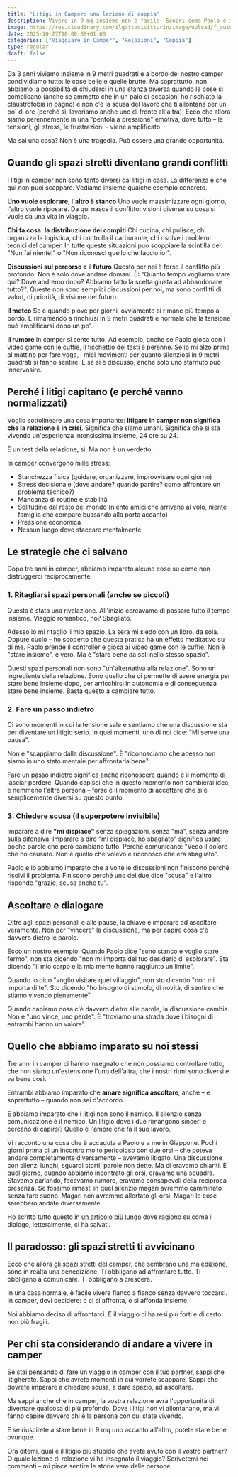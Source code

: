 ```yaml
---
title: 'Litigi in Camper: una lezione di coppia'
description: Vivere in 9 mq insieme non è facile. Scopri come Paolo e io gestiamo i conflitti in camper, quali strategie funzionano davvero e cosa abbiamo imparato sulla nostra relazione durante questo viaggio.
image: https://res.cloudinary.com/ilgattodicitturin/image/upload/f_auto,q_auto,w_800,dpr_auto/v1761640501/articoli/viaggi/nuove copertine -bh7ekjyk.png
date: 2025-10-27T10:00:00+01:00
categories: ["Viaggiare in Camper", "Relazioni", "Coppia"]
type: regular
draft: false
---
```


Da 3 anni viviamo insieme in 9 metri quadrati e a bordo del nostro camper condividiamo tutto: le cose belle e quelle brutte. Ma soprattutto, non abbiamo la possibilità di chiuderci in una stanza diversa quando le cose si complicano (anche se ammetto che in un paio di occasioni ho rischiato la claustrofobia in bagno) e non c'è la scusa del lavoro che ti allontana per un po' di ore (perché sì, lavoriamo anche uno di fronte all'altra). Ecco che allora siamo perennemente in una "pentola a pressione" emotiva, dove tutto – le tensioni, gli stress, le frustrazioni – viene amplificato.

Ma sai una cosa? Non è una tragedia. Può essere una grande opportunità.

## Quando gli spazi stretti diventano grandi conflitti

I litigi in camper non sono tanto diversi dai litigi in casa. La differenza è che qui non puoi scappare. Vediamo insieme qualche esempio concreto.

**Uno vuole esplorare, l'altro è stanco**
Uno vuole massimizzare ogni giorno, l'altro vuole riposare. Da qui nasce il conflitto: visioni diverse su cosa si vuole da una vita in viaggio.

**Chi fa cosa: la distribuzione dei compiti**
Chi cucina, chi pulisce, chi organizza la logistica, chi controlla il carburante, chi risolve i problemi tecnici del camper. In tutte queste situazioni può scoppiare la scintilla del: "Non fai niente!" o "Non riconosci quello che faccio io!".

**Discussioni sul percorso e il futuro**
Questo per noi è forse il conflitto più profondo. Non è solo dove andare domani. È: "Quanto tempo vogliamo stare qui? Dove andremo dopo? Abbiamo fatto la scelta giusta ad abbandonare tutto?". Queste non sono semplici discussioni per noi, ma sono conflitti di valori, di priorità, di visione del futuro.

**Il meteo**
Se e quando piove per giorni, ovviamente si rimane più tempo a bordo. E rimamendo a rinchiusi in 9 metri quadrati è normale che la tensione può amplificarsi dopo un po'.

**Il rumore**
In camper si sente tutto. Ad esempio, anche se Paolo gioca con i video game con le cuffie, il ticchettio dei tasti è perenne. Se io mi alzo prima al mattino per fare yoga, i miei movimenti per quanto silenziosi in 9 metri quadrati si fanno sentire.
E se si è discusso, anche solo uno starnuto può innervosire. 

## Perché i litigi capitano (e perché vanno normalizzati)

Voglio sottolineare una cosa importante: **litigare in camper non significa che la relazione è in crisi**. Significa che siamo umani. Significa che si sta vivendo un'esperienza intensissima insieme, 24 ore su 24.

È un test della relazione, sì. Ma non è un verdetto.

In camper convergono mille stress:
- Stanchezza fisica (guidare, organizzare, improvvisare ogni giorno)
- Stress decisionale (dove andare? quando partire? come affrontare un problema tecnico?)
- Mancanza di routine e stabilità
- Solitudine dal resto del mondo (niente amici che arrivano al volo, niente famiglia che compare bussando alla porta accanto)
- Pressione economica
- Nessun luogo dove staccare mentalmente

## Le strategie che ci salvano

Dopo tre anni in camper, abbiamo imparato alcune cose su come non distruggerci reciprocamente.

### 1. Ritagliarsi spazi personali (anche se piccoli)

Questa è stata una rivelazione. All'inizio cercavamo di passare tutto il tempo insieme. Viaggio romantico, no? Sbagliato.

Adesso io mi ritaglio il mio spazio. La sera mi siedo con un libro, da sola. Oppure cucio – ho scoperto che questa pratica ha un effetto meditativo su di me. Paolo prende il controller e gioca ai video game con le cuffie. Non è "stare insieme", è vero. Ma è "stare bene da soli nello stesso spazio".

Questi spazi personali non sono "un'alternativa alla relazione". Sono un ingrediente della relazione. Sono quello che ci permette di avere energia per stare bene insieme dopo, per arricchirsi in autonomia e di conseguenza stare bene insieme. Basta questo a cambiare tutto.

### 2. Fare un passo indietro

Ci sono momenti in cui la tensione sale e sentiamo che una discussione sta per diventare un litigio serio. In quei momenti, uno di noi dice: "Mi serve una pausa".

Non è "scappiamo dalla discussione". È "riconosciamo che adesso non siamo in uno stato mentale per affrontarla bene".

Fare un passo indietro significa anche riconoscere quando è il momento di lasciar perdere. Quando capisci che in questo momento non cambierai idea, e nemmeno l'altra persona – forse è il momento di accettare che si è semplicemente diversi su questo punto.

### 3. Chiedere scusa (il superpotere invisibile)

Imparare a dire **"mi dispiace"** senza spiegazioni, senza "ma", senza andare sulla difensiva. Imparare a dire "mi dispiace, ho sbagliato" significa usare poche parole che però cambiano tutto. Perché comunicano: "Vedo il dolore che ho causato. Non è quello che volevo e riconosco che era sbagliato".

Paolo e io abbiamo imparato che a volte le discussioni non finiscono perché risolvi il problema. Finiscono perché uno dei due dice "scusa" e l'altro risponde "grazie, scusa anche tu".

## Ascoltare e dialogare

Oltre agli spazi personali e alle pause, la chiave è imparare ad ascoltare veramente. Non per "vincere" la discussione, ma per capire cosa c'è davvero dietro le parole.

Ecco un nostro esempio: Quando Paolo dice "sono stanco e voglio stare fermo", non sta dicendo "non mi importa del tuo desiderio di esplorare". Sta dicendo "il mio corpo e la mia mente hanno raggiunto un limite".

Quando io dico "voglio visitare quel villaggio", non sto dicendo "non mi importa di te". Sto dicendo "ho bisogno di stimolo, di novità, di sentire che stiamo vivendo pienamente".

Quando capiamo cosa c'è davvero dietro alle parole, la discussione cambia. Non è "uno vince, uno perde". È "troviamo una strada dove i bisogni di entrambi hanno un valore".

## Quello che abbiamo imparato su noi stessi

Tre anni in camper ci hanno insegnato che non possiamo controllare tutto, che non siamo un'estensione l'uno dell'altra, che i nostri ritmi sono diversi e va bene così.

Entrambi abbiamo imparato che **amare significa ascoltare**, anche – e soprattutto – quando non sei d'accordo.

E abbiamo imparato che i litigi non sono il nemico. Il silenzio senza comunicazione è il nemico. Un litigio dove i due rimangono sinceri e cercano di capirsi? Quello è l'amore che fa il suo lavoro.

Vi racconto una cosa che è accaduta a Paolo e a me in Giappone. Pochi giorni prima di un incontro molto pericoloso con due orsi – che poteva andare completamente diversamente – avevamo litigato. Una discussione con silenzi lunghi, sguardi storti, parole non dette. Ma ci eravamo chiariti. E quel giorno, quando abbiamo incontrato gli orsi, eravamo una squadra. Stavamo parlando, facevamo rumore, eravamo consapevoli della reciproca presenza. Se fossimo rimasti in quel silenzio magari avremmo camminato senza fare suono. Magari non avremmo allertato gli orsi. Magari le cose sarebbero andate diversamente.

Ho scritto tutto questo in [un articolo più lungo](/blog/il-giappone-puo-essere-pericoloso/) dove ragiono su come il dialogo, letteralmente, ci ha salvati.

## Il paradosso: gli spazi stretti ti avvicinano

Ecco che allora gli spazi stretti del camper, che sembrano una maledizione, sono in realtà una benedizione. Ti obbligano ad affrontare tutto. Ti obbligano a comunicare. Ti obbligano a crescere.

In una casa normale, è facile vivere fianco a fianco senza davvero toccarsi. In camper, devi decidere: o ci si affronta, o si affonda insieme.

Noi abbiamo deciso di affrontarci. E il viaggio ci ha resi più forti e di certo non più fragili.

## Per chi sta considerando di andare a vivere in camper

Se stai pensando di fare un viaggio in camper con il tuo partner, sappi che litigherate. Sappi che avrete momenti in cui vorrete scappare. Sappi che dovrete imparare a chiedere scusa, a dare spazio, ad ascoltare.

Ma sappi anche che in camper, la vostra relazione avrà l'opportunità di diventare qualcosa di più profondo. Dove i litigi non vi allontanano, ma vi fanno capire davvero chi è la persona con cui state vivendo.

E se riuscirete a stare bene in 9 mq uno accanto all'altro, potete stare bene ovunque.

Ora ditemi, qual è il litigio più stupido che avete avuto con il vostro partner? O quale lezione di relazione vi ha insegnato il viaggio? Scrivetemi nei commenti – mi piace sentire le storie vere delle persone.
